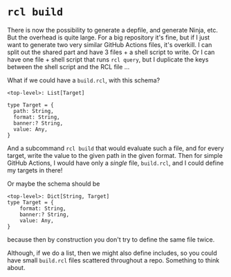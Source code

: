 # `rcl build`

There is now the possibility to generate a depfile, and generate Ninja, etc.
But the overhead is quite large. For a big repository it's fine, but if I just
want to generate two very similar GitHub Actions files, it's overkill. I can
split out the shared part and have 3 files + a shell script to write. Or I can
have one file + shell script that runs `rcl query`, but I duplicate the keys
between the shell script and the RCL file ...

What if we could have a `build.rcl`, with this schema?

    <top-level>: List[Target]

    type Target = {
      path: String,
      format: String,
      banner:? String,
      value: Any,
    }

And a subcommand `rcl build` that would evaluate such a file, and for every
target, write the value to the given path in the given format. Then for simple
GitHub Actions, I would have only a *single* file, `build.rcl`, and I could
define my targets in there!

Or maybe the schema should be

    <top-level>: Dict[String, Target]
    type Target = {
        format: String,
        banner:? String,
        value: Any,
    }

because then by construction you don't try to define the same file twice.

Although, if we do a list, then we might also define includes, so you could have
small `build.rcl` files scattered throughout a repo. Something to think about.
